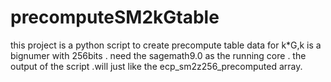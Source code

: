 # precomputeSM2kGtable
this project is a python script to create precompute table data for k*G,k is a bignumer with 256bits . 
need the sagemath9.0 as the running core .
the output of the script .will just like the ecp_sm2z256_precomputed array.
